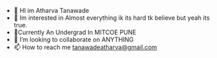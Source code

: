 - 👋 HI im Atharva Tanawade
- 👀 Im interested in Almost everything ik its hard tk believe but yeah its true.
- 🌱Currently An Undergrad In MITCOE PUNE
- 💞️ I’m looking to collaborate on ANYTHING 
- 📫 How to reach me tanawadeatharva@gmail.com

<!---
Atharva12233/Atharva12233 is a ✨ special ✨ repository because its `README.md` (this file) appears on your GitHub profile.
You can click the Preview link to take a look at your changes.
--->

